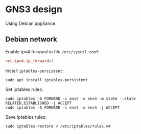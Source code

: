 # GNS3 design

Using Debian appliance.

## Debian network

Enable ipv4 forward in file `/etc/sysctl.conf`:
```conf
net.ipv4.ip_forward=1
```

Install `iptables-persistent`:
```shell
sudo apt install iptables-persistent
```

Set iptables rules:
```shell
sudo iptables -A FORWARD -i ens5 -o ens4 -m state --state RELATED,ESTABLISHED -j ACCEPT
sudo iptables -A FORWARD -i ens5 -o ens4 -j ACCEPT
```

Save iptables rules:
```shell
sudo iptables-restore < /etc/iptables/rules.v4
```
